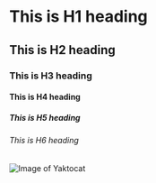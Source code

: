# This is H1 heading
## This is H2 heading
### This is H3 heading
#### This is H4 heading
##### This is H5 heading
###### This is H6 heading
![Image of Yaktocat](https://octodex.github.com/images/yaktocat.png)
